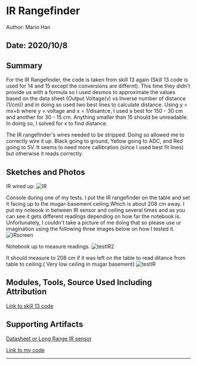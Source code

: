 #  IR Rangefinder

Author: Mario Han

Date: 2020/10/8
-----

## Summary

For the IR Rangefinder, the code is taken from skill 13 again (Skill 13 code is used for 14 and 15 except the conversions are differnt). This time they didn't provide us with a formula so I used desmos to approximate the values based on the data sheet (Output Voltage(v) vs Inverse number of distance (1/cm)) and in doing so used two best lines to calculate distance. Using y = mx+b where y = voltage and x = 1/disantce, I used a best for 150 - 30 cm  and another for 30 - 15 cm. Anything smaller than 15 should be unreadable. In doing so, I solved for x to find distance. 

The IR rangefinder's wires needed to be stripped. Doing so allowed me to correctly wire it up. Black going to ground, Yellow going to ADC, and Red going to 5V. It seems to need more callibration (since I used best fit lines) but otherwise it reads correctly.

## Sketches and Photos

IR wired up:
![IR](https://user-images.githubusercontent.com/45515930/95522153-54a9ea00-0999-11eb-8c1b-eeaaa8f712bc.JPG)

Console during one of my tests. 
I put the IR rangefinder on the table and set it facing up to the mugar-basement ceiling.Which is about 208 cm away. I put my noteook in between IR sensor and ceiling several times 
and as you can see it gets different readings depending on how far the notebook is. Unfortunately, I couldn't take a picture of me doing that so please use ur imagination
using the following three images below on how I tested it.
![IRscreen](https://user-images.githubusercontent.com/45515930/95522182-64c1c980-0999-11eb-8ded-c6f4a84bbe35.png)

Notebook up to measure readings.
![testIR2](https://user-images.githubusercontent.com/45515930/95522263-a05c9380-0999-11eb-9280-d763fd46844f.JPG)

It should measure to 208 cm if it was left on the table to read ditance from table to ceiling.( Very low ceiling in mugar basement)
![testIR](https://user-images.githubusercontent.com/45515930/95522278-ab172880-0999-11eb-8468-30abc5daa3f0.JPG)

## Modules, Tools, Source Used Including Attribution

[Link to skill 13 code](https://github.com/BU-EC444/Han-Mario-1/tree/master/skills/cluster-2/13/code)

## Supporting Artifacts

[Datasheet or Long Range IR sensor](https://www.sparkfun.com/datasheets/Sensors/Infrared/gp2y0a02yk_e.pdf)

[Link to my code](https://github.com/BU-EC444/Han-Mario-1/tree/master/skills/cluster-2/15/code)

-----
